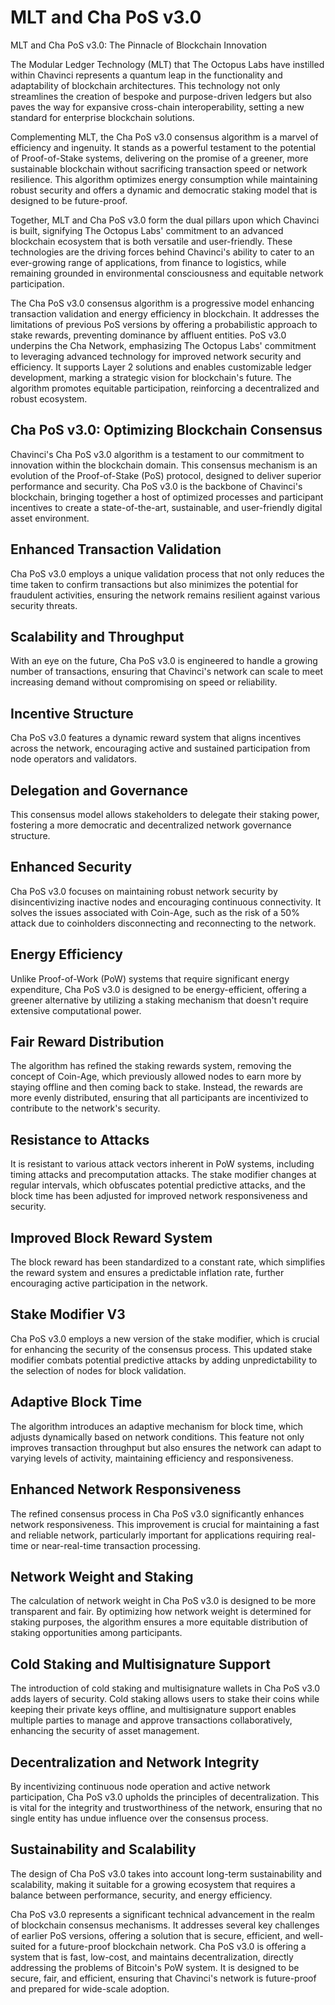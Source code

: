 # MLT and Cha PoS v3.0


MLT and Cha PoS v3.0: The Pinnacle of Blockchain Innovation

The Modular Ledger Technology (MLT) that The Octopus Labs have instilled within Chavinci represents a quantum leap in the functionality and adaptability of blockchain architectures. This technology not only streamlines the creation of bespoke and purpose-driven ledgers but also paves the way for expansive cross-chain interoperability, setting a new standard for enterprise blockchain solutions.

Complementing MLT, the Cha PoS v3.0 consensus algorithm is a marvel of efficiency and ingenuity. It stands as a powerful testament to the potential of Proof-of-Stake systems, delivering on the promise of a greener, more sustainable blockchain without sacrificing transaction speed or network resilience. This algorithm optimizes energy consumption while maintaining robust security and offers a dynamic and democratic staking model that is designed to be future-proof.

Together, MLT and Cha PoS v3.0 form the dual pillars upon which Chavinci is built, signifying The Octopus Labs' commitment to an advanced blockchain ecosystem that is both versatile and user-friendly. These technologies are the driving forces behind Chavinci's ability to cater to an ever-growing range of applications, from finance to logistics, while remaining grounded in environmental consciousness and equitable network participation.

The Cha PoS v3.0 consensus algorithm is a progressive model enhancing transaction validation and energy efficiency in blockchain. It addresses the limitations of previous PoS versions by offering a probabilistic approach to stake rewards, preventing dominance by affluent entities. PoS v3.0 underpins the Cha Network, emphasizing The Octopus Labs' commitment to leveraging advanced technology for improved network security and efficiency. It supports Layer 2 solutions and enables customizable ledger development, marking a strategic vision for blockchain's future. The algorithm promotes equitable participation, reinforcing a decentralized and robust ecosystem.


## Cha PoS v3.0: Optimizing Blockchain Consensus
Chavinci's Cha PoS v3.0 algorithm is a testament to our commitment to innovation within the blockchain domain. This consensus mechanism is an evolution of the Proof-of-Stake (PoS) protocol, designed to deliver superior performance and security. Cha PoS v3.0 is the backbone of Chavinci's blockchain, bringing together a host of optimized processes and participant incentives to create a state-of-the-art, sustainable, and user-friendly digital asset environment.


## Enhanced Transaction Validation 
Cha PoS v3.0 employs a unique validation process that not only reduces the time taken to confirm transactions but also minimizes the potential for fraudulent activities, ensuring the network remains resilient against various security threats.


## Scalability and Throughput
With an eye on the future, Cha PoS v3.0 is engineered to handle a growing number of transactions, ensuring that Chavinci's network can scale to meet increasing demand without compromising on speed or reliability.

## Incentive Structure
Cha PoS v3.0 features a dynamic reward system that aligns incentives across the network, encouraging active and sustained participation from node operators and validators.

## Delegation and Governance 
This consensus model allows stakeholders to delegate their staking power, fostering a more democratic and decentralized network governance structure.

## Enhanced Security
Cha PoS v3.0 focuses on maintaining robust network security by disincentivizing inactive nodes and encouraging continuous connectivity. It solves the issues associated with Coin-Age, such as the risk of a 50% attack due to coinholders disconnecting and reconnecting to the network.

## Energy Efficiency
Unlike Proof-of-Work (PoW) systems that require significant energy expenditure, Cha PoS v3.0 is designed to be energy-efficient, offering a greener alternative by utilizing a staking mechanism that doesn't require extensive computational power.

## Fair Reward Distribution
The algorithm has refined the staking rewards system, removing the concept of Coin-Age, which previously allowed nodes to earn more by staying offline and then coming back to stake. Instead, the rewards are more evenly distributed, ensuring that all participants are incentivized to contribute to the network's security.

## Resistance to Attacks
It is resistant to various attack vectors inherent in PoW systems, including timing attacks and precomputation attacks. The stake modifier changes at regular intervals, which obfuscates potential predictive attacks, and the block time has been adjusted for improved network responsiveness and security.

## Improved Block Reward System 
The block reward has been standardized to a constant rate, which simplifies the reward system and ensures a predictable inflation rate, further encouraging active participation in the network.

## Stake Modifier V3
Cha PoS v3.0 employs a new version of the stake modifier, which is crucial for enhancing the security of the consensus process. This updated stake modifier combats potential predictive attacks by adding unpredictability to the selection of nodes for block validation.

## Adaptive Block Time 
The algorithm introduces an adaptive mechanism for block time, which adjusts dynamically based on network conditions. This feature not only improves transaction throughput but also ensures the network can adapt to varying levels of activity, maintaining efficiency and responsiveness.

## Enhanced Network Responsiveness
The refined consensus process in Cha PoS v3.0 significantly enhances network responsiveness. This improvement is crucial for maintaining a fast and reliable network, particularly important for applications requiring real-time or near-real-time transaction processing.

## Network Weight and Staking
The calculation of network weight in Cha PoS v3.0 is designed to be more transparent and fair. By optimizing how network weight is determined for staking purposes, the algorithm ensures a more equitable distribution of staking opportunities among participants.

## Cold Staking and Multisignature Support
The introduction of cold staking and multisignature wallets in Cha PoS v3.0 adds layers of security. Cold staking allows users to stake their coins while keeping their private keys offline, and multisignature support enables multiple parties to manage and approve transactions collaboratively, enhancing the security of asset management.

## Decentralization and Network Integrity
By incentivizing continuous node operation and active network participation, Cha PoS v3.0 upholds the principles of decentralization. This is vital for the integrity and trustworthiness of the network, ensuring that no single entity has undue influence over the consensus process.

## Sustainability and Scalability 
The design of Cha PoS v3.0 takes into account long-term sustainability and scalability, making it suitable for a growing ecosystem that requires a balance between performance, security, and energy efficiency.

Cha PoS v3.0 represents a significant technical advancement in the realm of blockchain consensus mechanisms. It addresses several key challenges of earlier PoS versions, offering a solution that is secure, efficient, and well-suited for a future-proof blockchain network. Cha PoS v3.0 is offering a system that is fast, low-cost, and maintains decentralization, directly addressing the problems of Bitcoin's PoW system. It is designed to be secure, fair, and efficient, ensuring that Chavinci's network is future-proof and prepared for wide-scale adoption.
